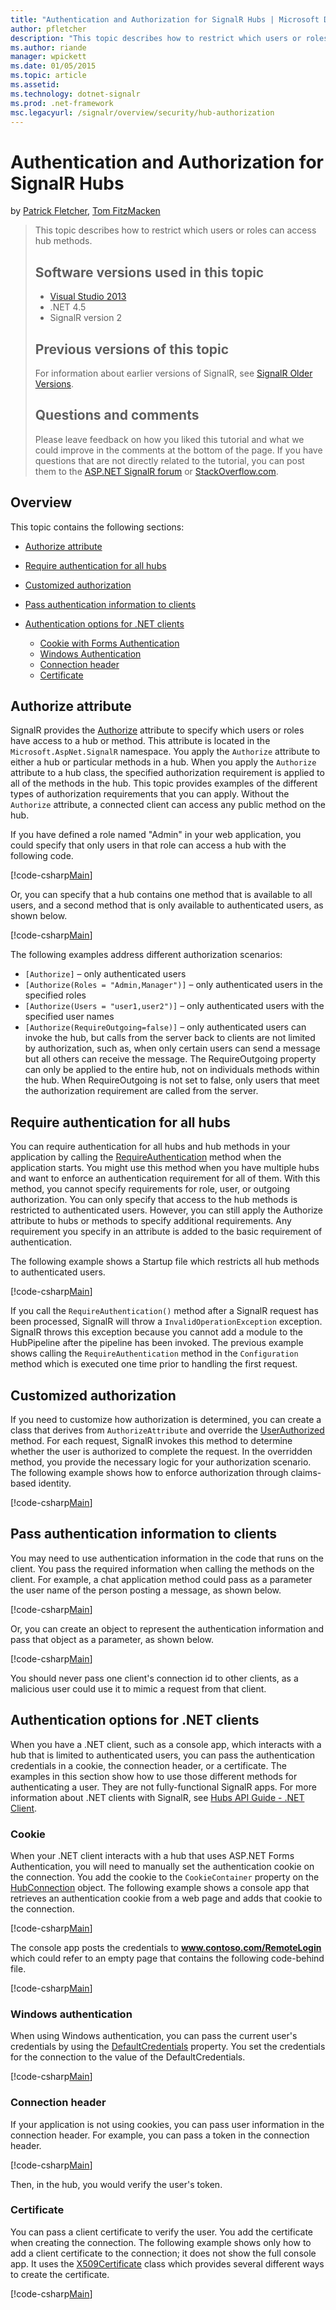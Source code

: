 ```yaml
---
title: "Authentication and Authorization for SignalR Hubs | Microsoft Docs"
author: pfletcher
description: "This topic describes how to restrict which users or roles can access hub methods. Software versions used in this topic Visual Studio 2013 .NET 4.5 SignalR ve..."
ms.author: riande
manager: wpickett
ms.date: 01/05/2015
ms.topic: article
ms.assetid: 
ms.technology: dotnet-signalr
ms.prod: .net-framework
msc.legacyurl: /signalr/overview/security/hub-authorization
---
```

Authentication and Authorization for SignalR Hubs
====================
by [Patrick Fletcher](https://github.com/pfletcher), [Tom FitzMacken](https://github.com/tfitzmac)

> This topic describes how to restrict which users or roles can access hub methods. 
> 
> ## Software versions used in this topic
> 
> 
> - [Visual Studio 2013](https://www.microsoft.com/visualstudio/eng/2013-downloads)
> - .NET 4.5
> - SignalR version 2
>   
> 
> 
> ## Previous versions of this topic
> 
> For information about earlier versions of SignalR, see [SignalR Older Versions](../older-versions/index.md).
> 
> ## Questions and comments
> 
> Please leave feedback on how you liked this tutorial and what we could improve in the comments at the bottom of the page. If you have questions that are not directly related to the tutorial, you can post them to the [ASP.NET SignalR forum](https://forums.asp.net/1254.aspx/1?ASP+NET+SignalR) or [StackOverflow.com](http://stackoverflow.com/).


## Overview

This topic contains the following sections:

- [Authorize attribute](#authorizeattribute)
- [Require authentication for all hubs](#requireauth)
- [Customized authorization](#custom)
- [Pass authentication information to clients](#passauth)
- [Authentication options for .NET clients](#authoptions)

    - [Cookie with Forms Authentication](#cookie)
    - [Windows Authentication](#windows)
    - [Connection header](#header)
    - [Certificate](#certificate)

<a id="authorizeattribute"></a>

## Authorize attribute

SignalR provides the [Authorize](https://msdn.microsoft.com/en-us/library/microsoft.aspnet.signalr.authorizeattribute(v=vs.111).aspx) attribute to specify which users or roles have access to a hub or method. This attribute is located in the `Microsoft.AspNet.SignalR` namespace. You apply the `Authorize` attribute to either a hub or particular methods in a hub. When you apply the `Authorize` attribute to a hub class, the specified authorization requirement is applied to all of the methods in the hub. This topic provides examples of the different types of authorization requirements that you can apply. Without the `Authorize` attribute, a connected client can access any public method on the hub.

If you have defined a role named "Admin" in your web application, you could specify that only users in that role can access a hub with the following code.

[!code-csharp[Main](hub-authorization/samples/sample1.cs)]

Or, you can specify that a hub contains one method that is available to all users, and a second method that is only available to authenticated users, as shown below.

[!code-csharp[Main](hub-authorization/samples/sample2.cs)]

The following examples address different authorization scenarios:

- `[Authorize]` – only authenticated users
- `[Authorize(Roles = "Admin,Manager")]` – only authenticated users in the specified roles
- `[Authorize(Users = "user1,user2")]` – only authenticated users with the specified user names
- `[Authorize(RequireOutgoing=false)]` – only authenticated users can invoke the hub, but calls from the server back to clients are not limited by authorization, such as, when only certain users can send a message but all others can receive the message. The RequireOutgoing property can only be applied to the entire hub, not on individuals methods within the hub. When RequireOutgoing is not set to false, only users that meet the authorization requirement are called from the server.

<a id="requireauth"></a>

## Require authentication for all hubs

You can require authentication for all hubs and hub methods in your application by calling the [RequireAuthentication](https://msdn.microsoft.com/en-us/library/microsoft.aspnet.signalr.hubpipelineextensions.requireauthentication(v=vs.111).aspx) method when the application starts. You might use this method when you have multiple hubs and want to enforce an authentication requirement for all of them. With this method, you cannot specify requirements for role, user, or outgoing authorization. You can only specify that access to the hub methods is restricted to authenticated users. However, you can still apply the Authorize attribute to hubs or methods to specify additional requirements. Any requirement you specify in an attribute is added to the basic requirement of authentication.

The following example shows a Startup file which restricts all hub methods to authenticated users.

[!code-csharp[Main](hub-authorization/samples/sample3.cs)]

If you call the `RequireAuthentication()` method after a SignalR request has been processed, SignalR will throw a `InvalidOperationException` exception. SignalR throws this exception because you cannot add a module to the HubPipeline after the pipeline has been invoked. The previous example shows calling the `RequireAuthentication` method in the `Configuration` method which is executed one time prior to handling the first request.

<a id="custom"></a>

## Customized authorization

If you need to customize how authorization is determined, you can create a class that derives from `AuthorizeAttribute` and override the [UserAuthorized](https://msdn.microsoft.com/en-us/library/microsoft.aspnet.signalr.authorizeattribute.userauthorized(v=vs.111).aspx) method. For each request, SignalR invokes this method to determine whether the user is authorized to complete the request. In the overridden method, you provide the necessary logic for your authorization scenario. The following example shows how to enforce authorization through claims-based identity.

[!code-csharp[Main](hub-authorization/samples/sample4.cs)]

<a id="passauth"></a>

## Pass authentication information to clients

You may need to use authentication information in the code that runs on the client. You pass the required information when calling the methods on the client. For example, a chat application method could pass as a parameter the user name of the person posting a message, as shown below.

[!code-csharp[Main](hub-authorization/samples/sample5.cs)]

Or, you can create an object to represent the authentication information and pass that object as a parameter, as shown below.

[!code-csharp[Main](hub-authorization/samples/sample6.cs)]

You should never pass one client's connection id to other clients, as a malicious user could use it to mimic a request from that client.

<a id="authoptions"></a>

## Authentication options for .NET clients

When you have a .NET client, such as a console app, which interacts with a hub that is limited to authenticated users, you can pass the authentication credentials in a cookie, the connection header, or a certificate. The examples in this section show how to use those different methods for authenticating a user. They are not fully-functional SignalR apps. For more information about .NET clients with SignalR, see [Hubs API Guide - .NET Client](../guide-to-the-api/hubs-api-guide-net-client.md).

<a id="cookie"></a>

### Cookie

When your .NET client interacts with a hub that uses ASP.NET Forms Authentication, you will need to manually set the authentication cookie on the connection. You add the cookie to the `CookieContainer` property on the [HubConnection](https://msdn.microsoft.com/en-us/library/microsoft.aspnet.signalr.client.hubs.hubconnection(v=vs.111).aspx) object. The following example shows a console app that retrieves an authentication cookie from a web page and adds that cookie to the connection.

[!code-csharp[Main](hub-authorization/samples/sample7.cs)]

The console app posts the credentials to **www.contoso.com/RemoteLogin** which could refer to an empty page that contains the following code-behind file.

[!code-csharp[Main](hub-authorization/samples/sample8.cs)]

<a id="windows"></a>

### Windows authentication

When using Windows authentication, you can pass the current user's credentials by using the [DefaultCredentials](https://msdn.microsoft.com/en-us/library/system.net.credentialcache.defaultcredentials.aspx) property. You set the credentials for the connection to the value of the DefaultCredentials.

[!code-csharp[Main](hub-authorization/samples/sample9.cs?highlight=6)]

<a id="header"></a>

### Connection header

If your application is not using cookies, you can pass user information in the connection header. For example, you can pass a token in the connection header.

[!code-csharp[Main](hub-authorization/samples/sample10.cs?highlight=6)]

Then, in the hub, you would verify the user's token.

<a id="certificate"></a>

### Certificate

You can pass a client certificate to verify the user. You add the certificate when creating the connection. The following example shows only how to add a client certificate to the connection; it does not show the full console app. It uses the [X509Certificate](https://msdn.microsoft.com/en-us/library/system.security.cryptography.x509certificates.x509certificate.aspx) class which provides several different ways to create the certificate.

[!code-csharp[Main](hub-authorization/samples/sample11.cs?highlight=6)]